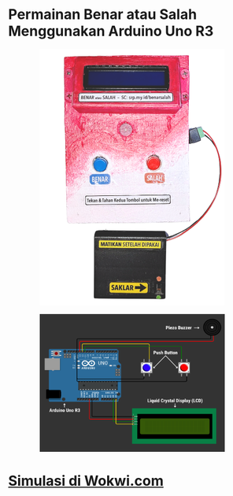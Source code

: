 # Permainan Benar atau Salah Menggunakan Arduino Uno R3

<p align="center">
  <img src="https://github.com/sabiyorp/benarsalah/blob/main/img/perangkat.png" width="376" height="522"/>
</p>

<p align="center">
  <img src="https://github.com/sabiyorp/benarsalah/blob/main/img/circuit.png" width="376" height="280"/>
</p>

# [Simulasi di Wokwi.com](https://wokwi.com/projects/401214624740353025)
